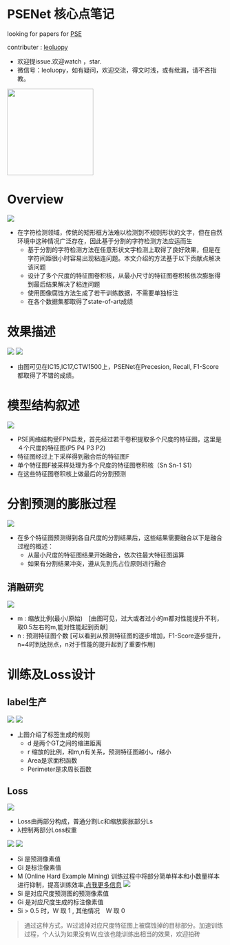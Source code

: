 

# PSENet 核心点笔记

looking for papers for [PSE](https://arxiv.org/abs/1806.02559)

contributer : [leoluopy](https://github.com/leoluopy)

+ 欢迎提issue.欢迎watch ，star.
+ 微信号：leoluopy，如有疑问，欢迎交流，得文时浅，或有纰漏，请不吝指教。

<img width="200" height="200" src="https://github.com/leoluopy/paper_discussing/blob/master/wechat_id.jpeg"/>


# Overview
![](./overview_effe.png)
+ 在字符检测领域，传统的矩形框方法难以检测到不规则形状的文字，但在自然环境中这种情况广泛存在，因此基于分割的字符检测方法应运而生
    + 基于分割的字符检测方法在任意形状文字检测上取得了良好效果，但是在字符间距很小时容易出现粘连问题。本文介绍的方法基于以下贡献点解决该问题
    + 设计了多个尺度的特征图卷积核，从最小尺寸的特征图卷积核依次膨胀得到最后结果解决了粘连问题
    + 使用图像腐蚀方法生成了若干训练数据，不需要单独标注
    + 在各个数据集都取得了state-of-art成绩

# 效果描述
![](./ret_of_curve.png)
![](./compareToother.png)
+ 由图可见在IC15,IC17,CTW1500上，PSENet在Precesion, Recall, F1-Score都取得了不错的成绩。


# 模型结构叙述
![](./netWork.png)
+ PSE网络结构受FPN启发，首先经过若干卷积提取多个尺度的特征图，这里是４个尺度的特征图(P5 P4 P3 P2)
+ 特征图经过上下采样得到融合后的特征图F
+ 单个特征图F被采样处理为多个尺度的特征图卷积核（Sn Sn-1 S1）
+ 在这些特征图卷积核上做最后的分割预测

# 分割预测的膨胀过程
![](./pipeline.png)
+ 在多个特征图预测得到各自尺度的分割结果后，这些结果需要融合以下是融合过程的概述：
    + 从最小尺度的特征图结果开始融合，依次往最大特征图运算
    + 如果有分割结果冲突，遵从先到先占位原则进行融合 


## 消融研究
![](./ablation.png)
+ m : 缩放比例(最小/原始)　[由图可见，过大或者过小的m都对性能提升不利，取0.5左右的m,能对性能起到贡献]
+ n : 预测特征图个数 [可以看到从预测特征图的逐步增加，F1-Score逐步提升，n=4时到达拐点，n对于性能的提升起到了重要作用]

# 训练及Loss设计
## label生产
![](./shrink_formula.png)
![](./shrinkLabel.png)
+ 上图介绍了标签生成的规则
    + d 是两个GT之间的缩进距离
    + r 缩放的比例，和m,n有关系，预测特征图越小，r越小
    + Area是求面积函数
    + Perimeter是求周长函数

## Loss
![](./loss_all.png)
+ Loss由两部分构成，普通分割Lc和缩放膨胀部分Ls
+ λ控制两部分Loss权重

![](./loss_seg1.png)
![](./loss_seg2.png)
+ Si 是预测像素值
+ Gi 是标注像素值
+ M (Online Hard Example Mining) 训练过程中将部分简单样本和小数量样本进行抑制，提高训练效率,[点我更多信息](http://www.erogol.com/online-hard-example-mining-pytorch/)
![](./loss_shrink.png)
+ Si 是对应尺度预测图的预测像素值
+ Gi 是对应尺度生成的标注像素值
+ Si > 0.5 时，W 取 1 , 其他情况　W 取 0
> 通过这种方式，W过滤掉对应尺度特征图上被腐蚀掉的目标部分。加速训练过程，个人认为如果没有W,应该也能训练出相当的效果，欢迎拍砖




